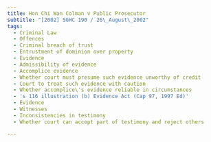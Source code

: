 ```yaml
---
title: Hon Chi Wan Colman v Public Prosecutor
subtitle: "[2002] SGHC 190 / 26\_August\_2002"
tags:
  - Criminal Law
  - Offences
  - Criminal breach of trust
  - Entrustment of dominion over property
  - Evidence
  - Admissibility of evidence
  - Accomplice evidence
  - Whether court must presume such evidence unworthy of credit
  - Court to treat such evidence with caution
  - Whether accomplice\'s evidence reliable in circumstances
  - 's 116 illustration (b) Evidence Act (Cap 97, 1997 Ed)'
  - Evidence
  - Witnesses
  - Inconsistencies in testimony
  - Whether court can accept part of testimony and reject others

---
```


